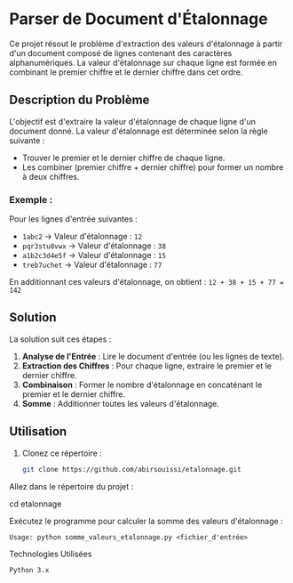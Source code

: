 # Parser de Document d'Étalonnage

Ce projet résout le problème d'extraction des valeurs d'étalonnage à partir d'un document composé de lignes contenant des caractères alphanumériques. La valeur d'étalonnage sur chaque ligne est formée en combinant le premier chiffre et le dernier chiffre dans cet ordre.

## Description du Problème

L'objectif est d'extraire la valeur d'étalonnage de chaque ligne d'un document donné. La valeur d'étalonnage est déterminée selon la règle suivante :

- Trouver le premier et le dernier chiffre de chaque ligne.
- Les combiner (premier chiffre + dernier chiffre) pour former un nombre à deux chiffres.

### Exemple :

Pour les lignes d'entrée suivantes :

- `1abc2` → Valeur d'étalonnage : `12`
- `pqr3stu8vwx` → Valeur d'étalonnage : `38`
- `a1b2c3d4e5f` → Valeur d'étalonnage : `15`
- `treb7uchet` → Valeur d'étalonnage : `77`

En additionnant ces valeurs d'étalonnage, on obtient : `12 + 38 + 15 + 77 = 142`

## Solution

La solution suit ces étapes :

1. **Analyse de l'Entrée** : Lire le document d'entrée (ou les lignes de texte).
2. **Extraction des Chiffres** : Pour chaque ligne, extraire le premier et le dernier chiffre.
3. **Combinaison** : Former le nombre d'étalonnage en concaténant le premier et le dernier chiffre.
4. **Somme** : Additionner toutes les valeurs d'étalonnage.

## Utilisation

1. Clonez ce répertoire :

   ```bash
   git clone https://github.com/abirsouissi/etalonnage.git

Allez dans le répertoire du projet :

cd etalonnage

Exécutez le programme pour calculer la somme des valeurs d'étalonnage :

    Usage: python somme_valeurs_etalonnage.py <fichier_d'entrée>

Technologies Utilisées

    Python 3.x
